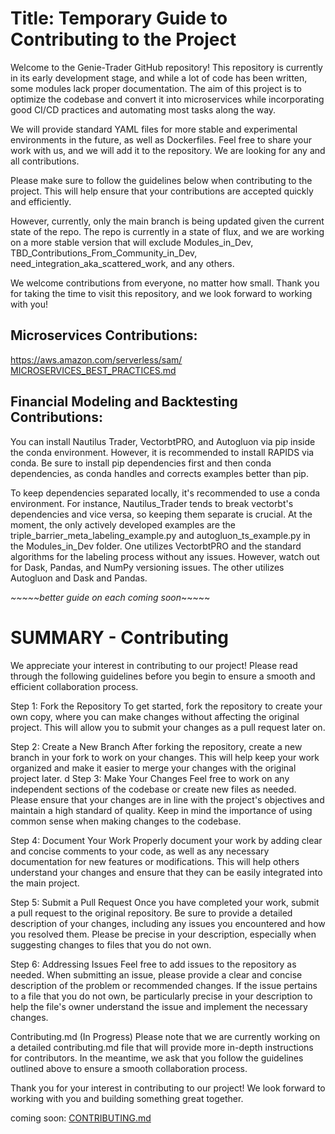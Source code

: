 # Title: Temporary Guide to Contributing to the Project

Welcome to the Genie-Trader GitHub repository! This repository is currently in its early development stage, and while a lot of code has been written, some modules lack proper documentation. The aim of this project is to optimize the codebase and convert it into microservices while incorporating good CI/CD practices and automating most tasks along the way.

We will provide standard YAML files for more stable and experimental environments in the future, as well as Dockerfiles. Feel free to share your work with us, and we will add it to the repository. We are looking for any and all contributions.

Please make sure to follow the guidelines below when contributing to the project. This will help ensure that your contributions are accepted quickly and efficiently.

However, currently, only the main branch is being updated given the current state of the repo. The repo is currently in a state of flux, and we are working on a more stable version that will exclude Modules_in_Dev, TBD_Contributions_From_Community_in_Dev, need_integration_aka_scattered_work, and any others. 

We welcome contributions from everyone, no matter how small. Thank you for taking the time to visit this repository, and we look forward to working with you!


## Microservices Contributions:
https://aws.amazon.com/serverless/sam/
[MICROSERVICES_BEST_PRACTICES.md](MICROSERVICES_BEST_PRACTICES.md)

## Financial Modeling and Backtesting Contributions:
You can install Nautilus Trader, VectorbtPRO, and Autogluon via pip inside the conda environment. However, it is recommended to install RAPIDS via conda. Be sure to install pip dependencies first and then conda dependencies, as conda handles and corrects examples better than pip.

To keep dependencies separated locally, it's recommended to use a conda environment. For instance, Nautilus_Trader tends to break vectorbt's dependencies and vice versa, so keeping them separate is crucial. At the moment, the only actively developed examples are the triple_barrier_meta_labeling_example.py and autogluon_ts_example.py in the Modules_in_Dev folder. One utilizes VectorbtPRO and the standard algorithms for the labeling process without any issues. However, watch out for Dask, Pandas, and NumPy versioning issues. The other utilizes Autogluon and Dask and Pandas.

*~~~~~better guide on each coming soon*~~~~~


# SUMMARY - Contributing 
We appreciate your interest in contributing to our project! Please read through the following guidelines before you begin to ensure a smooth and efficient collaboration process.

Step 1: Fork the Repository
To get started, fork the repository to create your own copy, where you can make changes without affecting the original project. This will allow you to submit your changes as a pull request later on.

Step 2: Create a New Branch
After forking the repository, create a new branch in your fork to work on your changes. This will help keep your work organized and make it easier to merge your changes with the original project later.
d
Step 3: Make Your Changes
Feel free to work on any independent sections of the codebase or create new files as needed. Please ensure that your changes are in line with the project's objectives and maintain a high standard of quality. Keep in mind the importance of using common sense when making changes to the codebase.

Step 4: Document Your Work
Properly document your work by adding clear and concise comments to your code, as well as any necessary documentation for new features or modifications. This will help others understand your changes and ensure that they can be easily integrated into the main project.

Step 5: Submit a Pull Request
Once you have completed your work, submit a pull request to the original repository. Be sure to provide a detailed description of your changes, including any issues you encountered and how you resolved them. Please be precise in your description, especially when suggesting changes to files that you do not own.

Step 6: Addressing Issues
Feel free to add issues to the repository as needed. When submitting an issue, please provide a clear and concise description of the problem or recommended changes. If the issue pertains to a file that you do not own, be particularly precise in your description to help the file's owner understand the issue and implement the necessary changes.

Contributing.md (In Progress)
Please note that we are currently working on a detailed contributing.md file that will provide more in-depth instructions for contributors. In the meantime, we ask that you follow the guidelines outlined above to ensure a smooth collaboration process.

Thank you for your interest in contributing to our project! We look forward to working with you and building something great together.

coming soon: [CONTRIBUTING.md](CONTRIBUTING.md)
